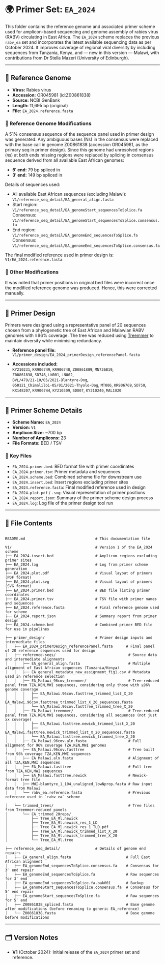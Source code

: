 # 🌍 Primer Set: `EA_2024`

This folder contains the reference genome and associated primer scheme used for amplicon-based sequencing and genome assembly of rabies virus (RABV) circulating in East Africa. The `EA_2024` scheme replaces the previous `rabv_ea` set and incorporates the latest available sequencing data as per October 2024. It improves coverage of regional viral diversity by including sequences from Tanzania, Kenya, and — new in this version — Malawi, with contributions from Dr Stella Mazeri (University of Edinburgh).

---

## 📌 Reference Genome

- **Virus:** Rabies virus  
- **Accession:** OR045981 (id:Z00861838)
- **Source:** NCBI GenBank  
- **Length:** 11,695 bp (original)  
- **File:** `EA_2024.reference.fasta`  

### 🔧 Reference Genome Modifications

A 51% consensus sequence of the sequence panel used in primer design was generated. Any ambiguous bases (Ns) in the consensus were replaced with the base call in genome Z00861838 (accession OR045981, as the primary seq in primer design). Since this genome had unresolved regions (`N`s) at both ends missing regions were replaced by splicing in consensus sequence derived from all available East African genomes:

- **5′ end:** 79 bp spliced in  
- **3′ end:** 149 bp spliced in  

Details of sequences used:

- All available East African sequences (excluding Malawi):  
  `V1/reference_seq_detail/EA_general_align.fasta`
- Start region:  
  `V1/reference_seq_detail/EA_genomeStart_sequencesToSplice.fa`  
  Consensus:  
  `V1/reference_seq_detail/EA_genomeStart_sequencesToSplice.consensus.fa`
- End region:  
  `V1/reference_seq_detail/EA_genomeEnd_sequencesToSplice.fa`  
  Consensus:  
  `V1/reference_seq_detail/EA_genomeEnd_sequencesToSplice.consensus.fa`


The final modified reference used in primer design is:  
`V1/EA_2024.reference.fasta`

### 🔧 Other Modifications

It was noted that primer positions in original bed files were incorrect once the modified reference genome was produced. Hence, this were corrected manually.

---

## 🧬 Primer Design

Primers were designed using a representative panel of 20 sequences chosen from a phylogenetic tree of East African and Malawian RABV genomes with ≥96% coverage. The tree was reduced using [Treemmer](https://git.scicore.unibas.ch/TBRU/Treemmer) to maintain diversity while minimising redundancy.

- **Reference panel file:**  
  `V1/primer_design/EA_2024_primerDesign_referencePanel.fasta`

- **Accessions included:**  
  `KY210231`, `KR906749`, `KR906748`, `Z00861809`, `MN726819`,  
  `Z00861838`, `SD746`, `LN001`, `LN002`,  
  `BVL/479/21-10/05/2021-Blantyre-Dog`,  
  `050121_Chimalilo1-05/01/2021-Thyolo-Dog`, `MT006`, `KR906769`, `SD750`,  
  `KX148207`, `KR906744`, `KY210309`, `SD807`, `KY210240`, `MAL1020`

---

## 🧪 Primer Scheme Details

- **Scheme Name:** `EA_2024`  
- **Version:** `V1`  
- **Amplicon Size:** ~700 bp  
- **Number of Amplicons:** 23  
- **File Formats:** BED / TSV  

### 🔑 Key Files

- `EA_2024.primer.bed`: BED format file with primer coordinates  
- `EA_2024.primer.tsv`: Primer metadata and sequences  
- `EA_2024.scheme.bed`: Combined scheme file for downstream use  
- `EA_2024.insert.bed`: Insert regions excluding primer sites  
- `EA_2024.reference.fasta`: Final modified reference used in design  
- `EA_2024.plot.pdf` / `.svg`: Visual representation of primer positions  
- `EA_2024.report.json`: Summary of the primer scheme design process  
- `EA_2024.log`: Log file of the primer design tool run  

---

## 📁 File Contents

```

README.md                                # This documentation file

V1/                                      # Version 1 of the EA_2024 scheme
├── EA_2024.insert.bed                   # Amplicon regions excluding primer sites
├── EA_2024.log                          # Log from primer scheme generation
├── EA_2024.plot.pdf                     # Visual layout of primers (PDF format)
├── EA_2024.plot.svg                     # Visual layout of primers (SVG format)
├── EA_2024.primer.bed                   # BED file listing primer coordinates
├── EA_2024.primer.tsv                   # TSV file with primer names and sequences
├── EA_2024.reference.fasta              # Final reference genome used for scheme
├── EA_2024.report.json                  # Summary report from primer design
├── EA_2024.scheme.bed                   # Combined primer BED file for use in pipelines

├── primer_design/                       # Primer design inputs and intermediate files
│   ├── EA_2024_primerDesign_referencePanel.fasta      # Final panel of 20 reference sequences used for design
│   ├── reference-seqs/                                 # Source data and intermediate alignments
│   │   ├── EA_general_align.fasta                      # Multiple alignment of East African sequences (Tanzania/Kenya)
│   │   ├── EA_general_metadata_new_assignment_fig1.csv # Metadata used in reference selection
│   │   ├── EA_Malawi_96cov_treemmer/                   # Tree-reduced panel from TZA,KEN,MWI sequences, considering only those with ≥96% genome coverage 
│   │   │   ├── EA_Malawi.96cov.fasttree_trimmed_list_X_20
│   │   │   ├── EA_Malawi.96cov.fasttree_trimmed_list_X_20_sequences.fasta
│   │   │   └── EA_Malawi.96cov.fasttree_trimmed_tree_X_20
│   │   ├── EA_Malawi_treemmer/                         # Tree-reduced panel from TZA,KEN,MWI sequences, considering all sequences (not just xx coverage)
│   │   │   ├── EA_Malawi.fasttree.newick_trimmed_list_X_20
│   │   │   ├── EA_Malawi.fasttree.newick_trimmed_list_X_20_sequences.fasta
│   │   │   └── EA_Malawi.fasttree.newick_trimmed_tree_X_20
│   │   ├── EA_Malawi.96cov.aln.fasta                   # Full alignment for 96% coverage TZA,KEN,MWI genomes
│   │   ├── EA_Malawi.96cov.fasttree                    # Tree built from 96% coverage TZA,KEN,MWI sequences
│   │   ├── EA_Malawi.aln.fasta                         # Alignment of all TZA,KEN,MWI sequences
│   │   ├── EA_Malawi.fasttree                          # Full tree from TZA,KEN,MWI sequences
│   │   ├── EA_Malawi.fasttree.newick                   # Newick-format tree file
│   │   ├── MWI-blantyre_1_104_unaligned_lowNprop.fasta # Raw input data from Malawi
│   │   └── rabv_ea.reference.fasta                     # Previous reference used in `rabv_ea` scheme

│   └── trimmed_trees/                                  # Tree files from Treemmer-reduced panels
│       └── EA_trimmed_20reps/
│           ├── Tree_EA_Ml.newick
│           ├── Tree_EA_Ml.newick_res_1_LD
│           ├── Tree_EA_Ml.newick_res_1_TLD.pdf
│           ├── Tree_EA_Ml.newick_trimmed_list_X_20
│           ├── Tree_EA_Ml.newick_trimmed_tree_X_20
│           └── Tree_EA_Ml.tree

├── reference_seq_detail/                # Details of genome end repairs
│   ├── EA_general_align.fasta                         # Full East African alignment
│   ├── EA_genomeEnd_sequencesToSplice.consensus.fa    # Consensus for 3′ end repair
│   ├── EA_genomeEnd_sequencesToSplice.fa              # Raw sequences for 3′ end
│   ├── EA_genomeEnd_sequencesToSplice.fa.bak001       # Backup
│   ├── EA_genomeStart_sequencesToSplice.consensus.fa  # Consensus for 5′ end repair
│   ├── EA_genomeStart_sequencesToSplice.fa            # Raw sequences for 5′ end
│   ├── Z00861838_spliced.fasta                        # Base genome after modifications (before renaming to generic EA_reference)
│   └── Z00861838.fasta                                # Base genome before modifications

```

---

## 🗂️ Version Notes

- **V1** (October 2024): Initial release of the `EA_2024` primer set and reference.
